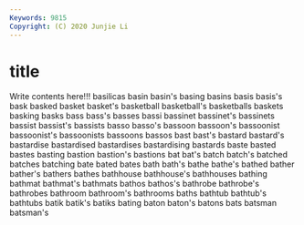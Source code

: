 ```yaml
---
Keywords: 9815
Copyright: (C) 2020 Junjie Li
---
```


# title

Write contents here!!!
basilicas 
basin 
basin's 
basing 
basins 
basis 
basis's 
bask 
basked 
basket
basket's 
basketball 
basketball's 
basketballs 
baskets 
basking 
basks 
bass 
bass's 
basses
bassi 
bassinet 
bassinet's 
bassinets 
bassist 
bassist's 
bassists 
basso 
basso's 
bassoon
bassoon's 
bassoonist 
bassoonist's 
bassoonists 
bassoons 
bassos 
bast 
bast's 
bastard 
bastard's
bastardise 
bastardised 
bastardises 
bastardising 
bastards 
baste 
basted 
bastes 
basting 
bastion
bastion's 
bastions 
bat 
bat's 
batch 
batch's 
batched 
batches 
batching 
bate
bated 
bates 
bath 
bath's 
bathe 
bathe's 
bathed 
bather 
bather's 
bathers
bathes 
bathhouse 
bathhouse's 
bathhouses 
bathing 
bathmat 
bathmat's 
bathmats 
bathos 
bathos's
bathrobe 
bathrobe's 
bathrobes 
bathroom 
bathroom's 
bathrooms 
baths 
bathtub 
bathtub's 
bathtubs
batik 
batik's 
batiks 
bating 
baton 
baton's 
batons 
bats 
batsman 
batsman's
